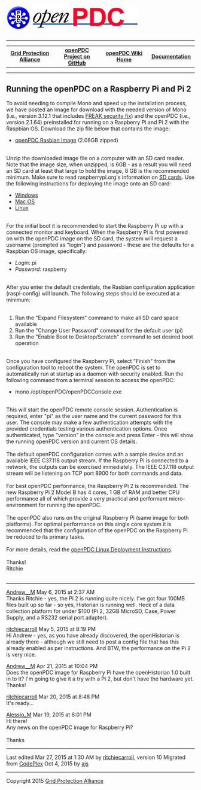 <html lang="en" xmlns="http://www.w3.org/1999/xhtml">
<head>
<meta charset="utf-8" />
</head>
<body>
<!--HtmlToGmd.Body-->
<h1><a href="https://github.com/GridProtectionAlliance/openPDC/tree/master/Source/Documentation/wiki/openPDC_Home.md"><img src="https://github.com/GridProtectionAlliance/openPDC/blob/master/Source/Documentation/wiki/openPDC_Logo.png" alt="The Open Source Phasor Data Concentrator" /></a></h1>
<hr />
<div id="NavigationMenu">
<table style="width: 100%; border-collapse: collapse; border: 0px solid gray;">
<tr>
<td style="width: 25%; text-align:center;"><b><a href="http://www.gridprotectionalliance.org">Grid Protection Alliance</a></b></td>
<td style="width: 25%; text-align:center;"><b><a href="https://github.com/GridProtectionAlliance/openPDC">openPDC Project on GitHub</a></b></td>
<td style="width: 25%; text-align:center;"><b><a href="https://github.com/GridProtectionAlliance/openPDC/tree/master/Source/Documentation/wiki/openPDC_Home.md">openPDC Wiki Home</a></b></td>
<td style="width: 25%; text-align:center;"><b><a href="https://github.com/GridProtectionAlliance/openPDC/tree/master/Source/Documentation/wiki/openPDC_Documentation_Home.md">Documentation</a></b></td>
</tr>
</table>
</div>
<hr />
<!--/HtmlToGmd.Body-->
<div class="WikiContent">
<div class="wikidoc">
<h2>Running the openPDC on a Raspberry Pi and Pi 2</h2>
To avoid needing to compile Mono and speed up the installation process, we have posted an image for download with the needed version of Mono (i.e., version 3.12.1 that includes
<a href="http://www.mono-project.com/news/2015/03/07/mono-tls-vulnerability/">FREAK security fix</a>) and the openPDC (i.e., version 2.1.64) preinstalled for running on a Raspberry Pi and Pi 2 with the Raspbian OS. Download the zip file below that contains
 the image:<br>
<ul>
<li><a href="http://www.gridprotectionalliance.org/products/openPDC/Releases/2.1/POSIX/openPDC_Raspbian.zip">openPDC Rasbian Image</a> (2.08GB zipped)</li></ul>
<br>
Unzip the downloaded image file on a computer with an SD card reader. Note that the image size, when unzipped, is 6GB - as a result you will need an SD card at least that large to hold the image, 8 GB is the recommended minimum. Make sure to read raspberrypi.org&#39;s
 information on <a href="http://www.raspberrypi.org/documentation/installation/sd-cards.md">
SD cards</a>. Use the following instructions for deploying the image onto an SD card:<br>
<ul>
<li><a href="http://www.raspberrypi.org/documentation/installation/installing-images/windows.md">Windows</a>
</li><li><a href="http://www.raspberrypi.org/documentation/installation/installing-images/mac.md">Mac OS</a>
</li><li><a href="http://www.raspberrypi.org/documentation/installation/installing-images/linux.md">Linux</a></li></ul>
<br>
For the initial boot it is recommended to start the Raspberry Pi up with a connected monitor and keyboard. When the Raspberry Pi is first powered on with the openPDC image on the SD card, the system will request a username (prompted as &quot;login&quot;) and
 password - these are the defaults for a Raspbian OS image, specifically:<br>
<ul>
<li><i>Login</i>: pi </li><li><i>Password</i>: raspberry</li></ul>
<br>
After you enter the default credentials, the Rasbian configuration application (raspi-config) will launch. The following steps should be executed at a minimum:<br>
<br>
<ol>
<li>Run the &quot;Expand Filesystem&quot; command to make all SD card space available
</li><li>Run the &quot;Change User Password&quot; command for the default user (pi) </li><li>Run the &quot;Enable Boot to Desktop/Scratch&quot; command to set desired boot operation</li></ol>
<br>
Once you have configured the Raspberry Pi, select &quot;Finish&quot; from the configuration tool to reboot the system. The openPDC is set to automatically run at startup as a daemon with security enabled. Run the following command from a terminal session to
 access the openPDC:<br>
<ul>
<li>mono /opt/openPDC/openPDCConsole.exe</li></ul>
<br>
This will start the openPDC remote console session. Authentication is required, enter &quot;pi&quot; as the user name and the current password for this user. The console may make a few authentication attempts with the provided credentials testing various authentication
 options. Once authenticated, type &quot;version&quot; in the console and press Enter - this will show the running openPDC version and current OS details.<br>
<br>
The default openPDC configuration comes with a sample device and an available IEEE C37.118 output stream. If the Raspberry Pi is connected to a network, the outputs can be exercised immediately. The IEEE C37.118 output stream will be listening on TCP port 8900
 for both commands and data.<br>
<br>
For best openPDC performance, the Raspberry Pi 2 is recommended. The new Raspberry Pi 2 Model B has 4 cores, 1 GB of RAM and better CPU performance all of which provide a very practical and performant micro-environment for running the openPDC.<br>
<br>
The openPDC also runs on the original Raspberry Pi (same image for both platforms). For optimal performance on this single core system it is recommended that the configuration of the openPDC on the Raspberry Pi be reduced to its primary tasks.<br>
<br>
For more details, read the <a href="https://github.com/GridProtectionAlliance/openPDC/tree/master/Source/Documentation/wiki/Running_openPDC_on_Linux_and_Mac.md">
openPDC Linux Deployment Instructions</a>.<br>
<br>
Thanks!<br>
Ritchie<br>
<br>
</div>
<div></div>
</div>
<hr />
<div class="WikiComments">
<div id="comment31632">
    <div class="SubText">
        <a name="C31632"></a>
        <a href="https://www.codeplex.com/site/users/view/Andrew__M">Andrew__M</a>
        <span class="smartDate" title="5/6/2015 2:37:23 AM" localtimeticks="1430905043">May 6, 2015 at 2:37 AM</span>&nbsp;
        
</div>
    Thanks Ritchie - yes, the Pi 2 is running quite nicely. I&#39;ve got four 100MB files built up so far - so yes, Historian is running well. Heck of a data collection platform for under &#36;100 &#40;Pi 2, 32GB MicroSD, Case, Power Supply, and a RS232 serial port adapter&#41;.<p>
</div>
<div id="comment31628">
    <div class="SubText">
        <a name="C31628"></a>
        <a href="https://www.codeplex.com/site/users/view/ritchiecarroll">ritchiecarroll</a>
        <span class="smartDate" title="5/5/2015 8:19:53 PM" localtimeticks="1430882393">May 5, 2015 at 8:19 PM</span>&nbsp;
        
</div>
    Hi Andrew - yes, as you have already discovered, the openHistorian is already there - although we still need to post a config file that has this already enabled as per instructions. And BTW, the performance on the Pi 2 is very nice.<p>
</div>
<div id="comment31580">
    <div class="SubText">
        <a name="C31580"></a>
        <a href="https://www.codeplex.com/site/users/view/Andrew__M">Andrew__M</a>
        <span class="smartDate" title="4/21/2015 10:04:49 PM" localtimeticks="1429679089">Apr 21, 2015 at 10:04 PM</span>&nbsp;
        
</div>
    Does the openPDC image for Raspberry Pi have the openHistorian 1.0 built in to it&#63; I&#39;m going to give it a try with a Pi 2, but don&#39;t have the hardware yet. Thanks&#33;<p>
</div>
<div id="comment31476">
    <div class="SubText">
        <a name="C31476"></a>
        <a href="https://www.codeplex.com/site/users/view/ritchiecarroll">ritchiecarroll</a>
        <span class="smartDate" title="3/20/2015 8:48:21 PM" localtimeticks="1426909701">Mar 20, 2015 at 8:48 PM</span>&nbsp;
        
</div>
    It&#39;s ready...<p>
</div>
<div id="comment31475">
    <div class="SubText">
        <a name="C31475"></a>
        <a href="https://www.codeplex.com/site/users/view/Alessio_M">Alessio_M</a>
        <span class="smartDate" title="3/19/2015 6:01:06 PM" localtimeticks="1426813266">Mar 19, 2015 at 6:01 PM</span>&nbsp;
        
</div>
    Hi there&#33;<br>Any news on the openPDC image for Raspberry Pi&#63;<br><br>Thanks<p>
</div>
</div>
<div id="footer">
<hr />
Last edited <span class="smartDate" title="3/27/2015 1:30:35 AM" LocalTimeTicks="1427445035">Mar 27, 2015 at 1:30 AM</span> by <a id="wikiEditByLink" href="https://github.com/GridProtectionAlliance/openPDC/tree/master/Source/Documentation/wiki/Contributors/ritchiecarroll.md">ritchiecarroll</a>, version 10
Migrated from <a href="https://openpdc.codeplex.com/wikipage?title=Running%20openPDC%20on%20a%20Raspberry%20Pi">CodePlex</a> Oct 4, 2015 by <a href="https://github.com/GridProtectionAlliance/openPDC/tree/master/Source/Documentation/wiki/Contributors/ajstadlin.md">ajs</a>
</div>
<!--HtmlToGmd.Foot-->
<div id="copyright">
<hr />
Copyright 2015 <a href="http://www.gridprotectionoalliance.org">Grid Protection Alliance</a>
</div>
<!--/HtmlToGmd.Foot-->
</html>